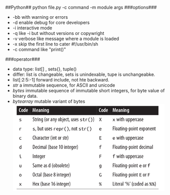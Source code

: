 ##Python##
  python file.py -c command -m module args
    ###options###
*    -bb with warning or errors
*    -d enable debug for core developers
*    -i interactive mode
*    -q like -i but without versions or copywright
*    -v verbose like message where a module is loaded
*    -x skip the first line to cater #!/usr/bin/sh
*    -c command like "print()"

###operator###
* data type: list[] , sets{}, tuple()
* differ: list is changeable, sets is unindexable, tupe is unchangeabke.
* list[:2:5:-1]  forward include, not hte backward.
* *str* a immutable sequence, for ASCII and unicode
* *bytes* immutable sequence of immutable short integers, for byte value of binary data.
* *bytearray* mutable variant of bytes
![data types](../Pics/data-types.png)
